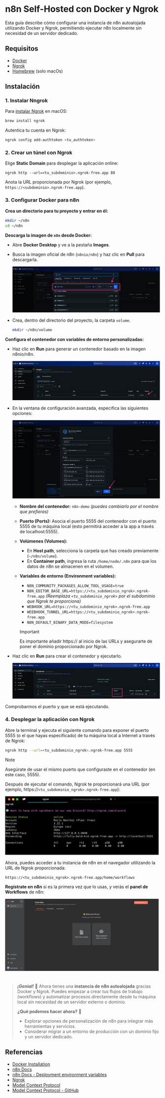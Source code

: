 # n8n Self-Hosted con Docker y Ngrok

Esta guía describe cómo configurar una instancia de n8n autoalojada utilizando Docker y Ngrok, permitiendo ejecutar n8n localmente sin necesidad de un servidor dedicado.

## Requisitos

- [Docker](https://www.docker.com/products/docker-desktop/)
- [Ngrok](https://ngrok.com/)
- [Homebrew](https://brew.sh/) (solo macOs)

## Instalación

### 1. Instalar Nngrok

Para [instalar Ngrok](https://dashboard.ngrok.com/get-started/setup/macos) en macOS:

```bash
brew install ngrok
```

Autentica tu cuenta en Ngrok:

```bash
ngrok config add-authtoken <tu_authtoken>
```

### 2. Crear un túnel con Ngrok

Elige **Static Domain** para desplegar la aplicación online:

```
ngrok http --url=<tu_subdominio>.ngrok-free.app 80
```

Anota la URL proporcionada por Ngrok (por ejemplo, `https://<subdominio>.ngrok-free.app`).

### 3. Configurar Docker para n8n

**Crea un directorio para tu proyecto y entrar en él:**

```bash
mkdir ~/n8n
cd ~/n8n
```

**Descarga la imagen de `n8n` desde Docker:**

- Abre **Docker Desktop** y ve a la pestaña **Images**.
- Busca la imagen oficial de n8n (`n8nio/n8n`) y haz clic en **Pull** para descargarla.

  ![Docker Desktop - Imagen para n8n](./src/image-n8n-docker.webp)

- Crea, dentro del directorio del proyecto, la carpeta `volume`.

  ```bash
  mkdir ~/n8n/volume
  ```

**Configura el contenedor con variables de entorno personalizadas:**

- Haz clic en **Run** para generar un contenedor basado en la imagen n8nio/n8n.

  ![Docker Desktop - Generar contenedor](./src/activar-imagen-n8n-docker.webp)

- En la ventana de configuración avanzada, especifica las siguientes opciones:

  ![Nuevo contenedor a partir de la imagen n8n](./src/new-container.webp)

  - **Nombre del contenedor:** `n8n-demo` _(puedes cambiarlo por el nombre que prefieras)_
  - **Puerto (Ports):** Asocia el puerto 5555 del contenedor con el puerto 5555 de tu máquina local (esto permitirá acceder a la app a través de localhost:5555).
  - **Volúmenes (Volumes):**

    - En **Host path**, selecciona la carpeta que has creado previamente (`~/n8n/volume`).
    - En **Container path**, ingresa la ruta `/home/node/.n8n` para que los datos de n8n se almacenen en el volumen.

  - **Variables de entorno (Environment variables):**

    - `N8N_COMMUNITY_PACKAGES_ALLOW_TOOL_USAGE=true`
    - `N8N_EDITOR_BASE_URL=https://<tu_subdominio_ngrok>.ngrok-free.app` _(Reemplaza `<tu_subdominio_ngrok>` por el subdominio que Ngrok te proporciona)_
    - `WEBHOOK_URL=https://<tu_subdominio_ngrok>.ngrok-free.app`
    - `WEEBHOOK_TUNNEL_URL=https://<tu_subdominio_ngrok>.ngrok-free.app`
    - `N8N_DEFAULT_BINARY_DATA_MODE=filesystem`

    > [!IMPORTANT]
    > Es importante añadir https:// al inicio de las URLs y asegurarte de poner el dominio proporcionado por Ngrok.

- Haz clic en **Run** para crear el contenedor y ejecutarlo.

  ![Contenedor - Docker Desktop](./src/contenedor.webp)

Comprobarmos el puerto y que se está ejecutando.

### 4. Desplegar la aplicación con Ngrok

Abre la terminal y ejecuta el siguiente comando para exponer el puerto 5555 (o el que hayas especificado) de tu máquina local a Internet a través de Ngrok:

```bash
ngrok http --url=<tu_subdominio_ngrok>.ngrok-free.app 5555
```

> [!NOTE]
> Asegúrate de usar el mismo puerto que configuraste en el contenedor (en este caso, 5555).

Después de ejecutar el comando, Ngrok te proporcionará una URL (por ejemplo, https://`<tu_subdominio_ngrok>.ngrok-free.app`):

<img src="./src/terminal.webp" alt="Desplegar aplicación con Ngrok" width="500"/>

Ahora, puedes acceder a tu instancia de n8n en el navegador utilizando la URL de Ngrok proporcionada:

```arduino
https://<tu_subdominio_ngrok>.ngrok-free.app/home/workflows
```

**Regístrate en n8n** si es la primera vez que lo usas, y verás el **panel de Workflows** de n8n:

<img src="./src/Workflows-n8n.webp" alt="Panel de Workflows de n8n" width="500" style="margin-bottom: 24px;"/>

> **_¡Genial!_** 🎉 Ahora tienes una **instancia de n8n autoalojada** gracias Docker y Ngrok. Puedes empezar a crear tus flujos de trabajo (workflows) y automatizar procesos directamente desde tu máquina local sin necesidad de un servidor externo o dominio.
>
> **¿Qué podemos hacer ahora?** 🤔
>
> - Explorar opciones de personalización de n8n para integrar más herramientas y servicios.
> - Considerar migrar a un entorno de producción con un dominio fijo y un servidor dedicado.

## Referencias

- [Docker Installation](https://docs.n8n.io/hosting/installation/docker/)
- [n8n Docs](https://docs.n8n.io/)
- [n8n Docs - Deployment environment variables](https://docs.n8n.io/hosting/configuration/environment-variables/deployment/)
- [Ngrok](https://ngrok.com/)
- [Model Context Protocol](https://modelcontextprotocol.io/introduction)
- [Model Context Protocol - GitHub](https://github.com/modelcontextprotocol)
